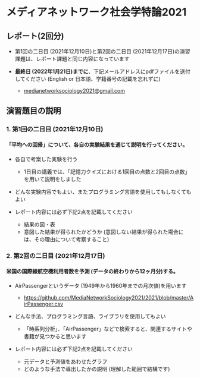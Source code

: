 # メディアネットワーク社会学特論2021

## レポート(2回分)
- 第1回の二日目 (2021年12月10日)と第2回の二日目 (2021年12月17日)の演習課題は、レポート課題と同じ内容になっています

- **最終日 (2022年1月21日)までに**、下記メールアドレスにpdfファイルを送付してください (English or 日本語、学籍番号の記載を忘れずに)
  - medianetworksociology2021@gmail.com

## 演習題目の説明

### 1. 第1回の二日目 (2021年12月10日)

#### 「平均への回帰」について、各自の実験結果を通じて説明を行ってください。

- 各自で考案した実験を行う
  - 1日目の講義では、「記憶力クイズにおける1回目の点数と2回目の点数」を用いて説明をしました

- どんな実験内容でもよい、またプログラミング言語を使用してもしなくてもよい

- レポート内容には必ず下記2点を記載してください
  - 結果の図・表
  - 意図した結果が得られたかどうか (意図しない結果が得られた場合には、その理由について考察すること)

### 2. 第2回の二日目 (2021年12月17日)

#### 米国の国際線航空機利用者数を予測 (データの終わりから12ヶ月分)する。

- AirPassengerというデータ (1949年から1960年までの月次値)を用います
  - https://github.com/MediaNetworkSociology2021/2021/blob/master/AirPassenger.csv

- どんな手法、プログラミング言語、ライブラリを使用してもよい
  - 「時系列分析」、「AirPassenger」などで検索すると、関連するサイトや書籍が見つかると思います

- レポート内容には必ず下記2点を記載してください
  - 元データと予測値をあわせたグラフ
  - どのような手法で導出したかの説明 (理解した範囲で結構です)
